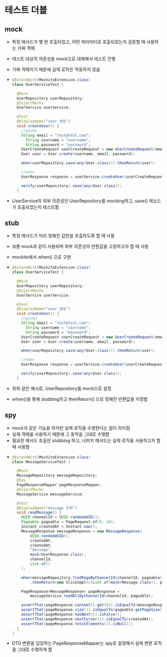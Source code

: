 # 테스트 더블

## mock

- 특정 메서드가 몇 번 호출되었고, 어떤 파라미터로 호출되었는지 검증할 때 사용하는 가짜 객체

- 테스트 대상의 의존성을 mock으로 대체해서 테스트 진행

- 가짜 객체이기 때문에 실제 로직은 작동하지 않음

- ```java
  @ExtendWith(MockitoExtension.class)
  class UserServiceTest {
  
    @Mock
    UserRepository userRepository;
    @InjectMocks
    UserService userService;
  
    @Test
    @DisplayName("user 생성")
    void createUser() {
      //given
      String email = "test@test.com";
    	String username = "username";
    	String password = "password";
      UserCreateRequest userCreateRequest = new UserCreateRequest(email, username, password);
      User user = User.create(username, email, password);
  
      when(userRepository.save(any(User.class))).thenReturn(user);
  
      //when
      UserResponse response = userService.createUser(userCreateRequest);
  
      verify(userRepository).save(any(User.class));
    }
  ```

- UserService의 외부 의존성인 UserRepository를 mocking하고, save() 메소드가 호출되었는지 테스트함

## stub

- 특정 메서드가 미리 정해진 값만을 호출하도록 할 때 사용

- 보통 mock과 같이 사용되며 외부 의존성의 반환값을 고정하고자 할 때 사용

- mockito에서 when() 으로 구현

- ```java
  @ExtendWith(MockitoExtension.class)
  class UserServiceTest {
  
    @Mock
    UserRepository userRepository;
    @InjectMocks
    UserService userService;
  
    @Test
    @DisplayName("user 생성")
    void createUser() {
      //given
      String email = "test@test.com";
    	String username = "username";
    	String password = "password";
      UserCreateRequest userCreateRequest = new UserCreateRequest(email, username, password);
      User user = User.create(username, email, password);
  
      when(userRepository.save(any(User.class))).thenReturn(user);
  
      //when
      UserResponse response = userService.createUser(userCreateRequest);
  
      verify(userRepository).save(any(User.class));
    }
  ```

- 위와 같은 예시로, UserRepository를 mock으로 설정

- when()을 통해 stubbing하고 thenReturn() 으로 정해진 반환값을 지정함

## spy

- mock과 같은 기능을 하지만 실제 로직을 수행한다는 점이 차이점
- 실제 객체를 사용하기 때문에 그 동작을 그대로 수행함
- 필요한 메서드 호출만 stubbing 하고, 나머지 메서드는 실제 로직을 사용하고자 할 때 사용함
- ```java
  @ExtendWith(MockitoExtension.class)
  class MessageServiceTest {
  
    @Mock
    MessageRepository messageRepository;
    @Spy
    PageResponseMapper pageResponseMapper;
    @InjectMocks
    MessageService messageService;
  
    @Test
    @DisplayName("message 조회")
    void readMessage() {
      UUID channelId = UUID.randomUUID();
      Pageable pageable = PageRequest.of(0, 10);
      Instant createdAt = Instant.now();
      MessageResponse messageResponse = new MessageResponse(
          UUID.randomUUID(),
          createdAt,
          createdAt,
          "message",
          mock(UserResponse.class),
          channelId,
          List.of()
      );
  
      when(messageRepository.findPageByChannelId(channelId, pageable))
          .thenReturn(new SliceImpl<>(List.of(mock(Message.class)), pageable, false));
  
      PageResponse<MessageResponse> pageResponse =
          messageService.readAllByChannelId(channelId, pageable);
  
      assertThat(pageResponse.content().get(0)).isEqualTo(messageResponse);
      assertThat(pageResponse.size()).isEqualTo(pageable.getPageSize());
      assertThat(pageResponse.hasNext()).isFalse();
      assertThat(pageResponse.nextCursor()).isEqualTo(createdAt);
      assertThat(pageResponse.totalElements()).isNull();
    }
  }
  ```
- DTO 변환을 담당하는 PageResponseMapper는 spy로 설정해서 실제 변환 로직을 그대로 수행하게 함

